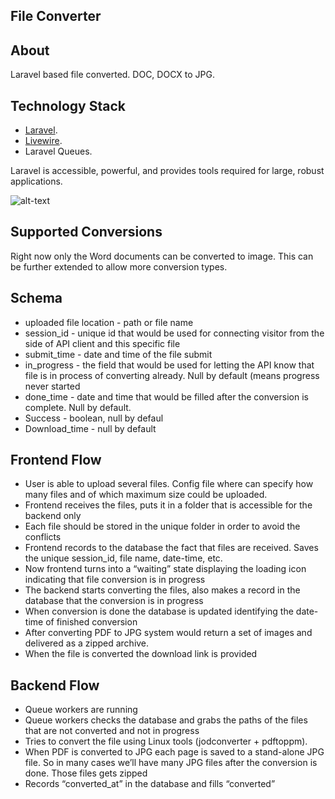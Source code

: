 
## File Converter

## About

Laravel based file converted. DOC, DOCX to JPG.

## Technology Stack
- [Laravel](https://laravel.com/).
- [Livewire](https://laravel-livewire.com/).
- Laravel Queues.

Laravel is accessible, powerful, and provides tools required for large, robust applications.

![alt-text](https://user-images.githubusercontent.com/36469012/116814670-84a61e00-ab73-11eb-838b-7424f40ccaf8.gif)

## Supported Conversions

Right now only the Word documents can be converted to image. This can be further extended to allow
more conversion types.

## Schema

- uploaded file location - path or file name
- session_id - unique id that would be used for connecting visitor from the side of API client and this specific file
- submit_time - date and time of the file submit
- in_progress - the field that would be used for letting the API know that file is in process of converting already. Null by default (means progress never started
- done_time - date and time that would be filled after the conversion is complete. Null by default.
- Success - boolean, null by defaul
- Download_time - null by default


## Frontend Flow

- User is able to upload several files. Config file where can specify how many files and of which maximum size could be uploaded.
- Frontend receives the files, puts it in a folder that is accessible for the backend only
- Each file should be stored in the unique folder in order to avoid the conflicts
- Frontend records to the database the fact that files are received. Saves the unique session_id, file name, date-time, etc.
- Now frontend turns into a “waiting” state displaying the loading icon indicating that file conversion is in progress
- The backend starts converting the files, also makes a record in the database that the conversion is in progress
- When conversion is done  the database is updated identifying the date-time of finished conversion
- After converting PDF to JPG system would return a set of images and delivered as a zipped archive.
- When the file is converted the download link is provided

## Backend Flow

- Queue workers are running
- Queue workers checks the database and grabs the paths of the files that are not converted and not in progress
- Tries to convert the file using Linux tools (jodconverter + pdftoppm).
- When PDF is converted to JPG each page is saved to a stand-alone JPG file. So in many cases we’ll have many JPG files after the conversion is done. Those files gets zipped
- Records “converted_at” in the database and fills “converted”

